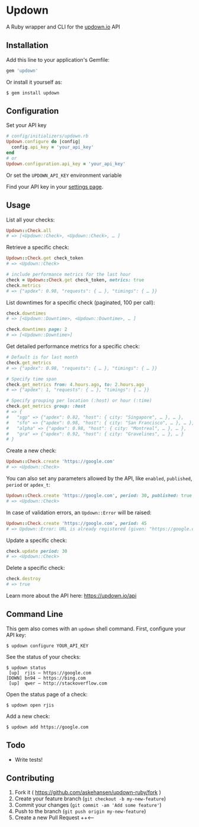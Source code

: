# Updown

A Ruby wrapper and CLI for the [updown.io](https://updown.io) API

## Installation

Add this line to your application's Gemfile:

```ruby
gem 'updown'
```

Or install it yourself as:

    $ gem install updown

## Configuration

Set your API key

```ruby
# config/initializers/updown.rb
Updown.configure do |config|
  config.api_key = 'your_api_key'
end
# or
Updown.configuration.api_key = 'your_api_key'
```

Or set the `UPDOWN_API_KEY` environment variable

Find your API key in your [settings page](https://updown.io/settings/edit).

## Usage

List all your checks:

```ruby
Updown::Check.all
# => [<Updown::Check>, <Updown::Check>, … ]
```

Retrieve a specific check:

```ruby
Updown::Check.get check_token
# => <Updown::Check>

# include performance metrics for the last hour
check = Updown::Check.get check_token, metrics: true
check.metrics
# => {"apdex": 0.98, "requests": { … }, "timings": { … }}
```

List downtimes for a specific check (paginated, 100 per call):

```ruby
check.downtimes
# => [<Updown::Downtime>, <Updown::Downtime>, … ]

check.downtimes page: 2
# => [<Updown::Downtime>]
```

Get detailed performance metrics for a specific check:

```ruby
# Default is for last month
check.get_metrics
# => {"apdex": 0.98, "requests": { … }, "timings": { … }}

# Specify time span
check.get_metrics from: 4.hours.ago, to: 2.hours.ago
# => {"apdex": 1, "requests": { … }, "timings": { … }}

# Specify grouping per location (:host) or hour (:time)
check.get_metrics group: :host
# => {
#   "sgp" => {"apdex": 0.82, "host": { city: "Singapore", … }, … },
#   "sfo" => {"apdex": 0.98, "host": { city: "San Francisco", … }, … },
#   "alpha" => {"apdex": 0.98, "host": { city: "Montreal", … }, … },
#   "gra" => {"apdex": 0.92, "host": { city: "Gravelines", … }, … }
# }
```

Create a new check:

```ruby
Updown::Check.create 'https://google.com'
# => <Updown::Check>
```

You can also set any parameters allowed by the API, like `enabled`, `published`, `period` or `apdex_t`:

```ruby
Updown::Check.create 'https://google.com', period: 30, published: true
# => <Updown::Check>
```

In case of validation errors, an `Updown::Error` will be raised:

```ruby
Updown::Check.create 'https://google.com', period: 45
# => Updown::Error: URL is already registered (given: "https://google.com"), Period is not included in the list (given: 45)
```

Update a specific check:

```ruby
check.update period: 30
# => <Updown::Check>
```

Delete a specific check:

```ruby
check.destroy
# => true
```

Learn more about the API here: https://updown.io/api

## Command Line

This gem also comes with an `updown` shell command.
First, configure your API key:

    $ updown configure YOUR_API_KEY

See the status of your checks:

    $ updown status
     [up]  rjis — https://google.com
    [DOWN] bn94 — https://bing.com
     [up]  qwer — http://stackoverflow.com

Open the status page of a check:

    $ updown open rjis

Add a new check:

    $ updown add https://google.com

## Todo

- Write tests!

## Contributing

1. Fork it ( https://github.com/askehansen/updown-ruby/fork )
2. Create your feature branch (`git checkout -b my-new-feature`)
3. Commit your changes (`git commit -am 'Add some feature'`)
4. Push to the branch (`git push origin my-new-feature`)
5. Create a new Pull Request
++<--
